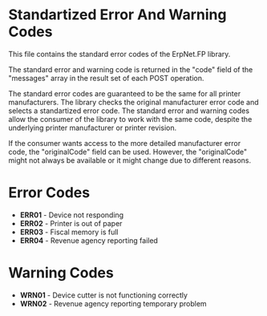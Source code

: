 # Standartized Error And Warning Codes
This file contains the standard error codes of the ErpNet.FP library.

The standard error and warning code is returned in the "code" field of the "messages" array in the result set of each POST operation.

The standard error codes are guaranteed to be the same for all printer manufacturers. 
The library checks the original manufacturer error code and selects a standartized error code.
The standard error and warning codes allow the consumer of the library to work with the same code, 
despite the underlying printer manufacturer or printer revision.

If the consumer wants access to the more detailed manufacturer error code, the "originalCode" field can be used.
However, the "originalCode" might not always be available or it might change due to different reasons.

# Error Codes
* **ERR01** - Device not responding
* **ERR02** - Printer is out of paper
* **ERR03** - Fiscal memory is full
* **ERR04** - Revenue agency reporting failed

# Warning Codes
* **WRN01** - Device cutter is not functioning correctly
* **WRN02** - Revenue agency reporting temporary problem
